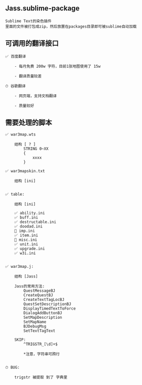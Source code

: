 
## Jass.sublime-package

    Sublime Text的染色插件
    里面的文件被打包成zip，然后放置在packages目录即可被sublime自动加载


## 可调用的翻译接口

    ✅ 百度翻译

        - 每月免费 200w 字符，目前1张地图使用了 15w

        - 翻译质量较差

    ⏱ 谷歌翻译

        - 网页端，支持文档翻译

        - 质量较好


## 需要处理的脚本

    ✅ war3map.wts

        结构 [ ? ]
            STRING 0~XX
            {
                xxxx
            }

    ✅ war3mapskin.txt

        结构 [ini]


    ✅ table:

        结构 [ini]

        ✅ ability.ini
        ✅ buff.ini
        ✅ destructable.ini
        ✅ doodad.ini
        🚫 imp.ini
        ✅ item.ini
        🚫 misc.ini
        ✅ unit.ini
        ✅ upgrade.ini
        ✅ w3i.ini


    ✅ war3map.j:

        结构 [Jass]

        Jass的常用方法: 
            QuestMessageBJ
            CreateQuestBJ
            CreateTextTagLocBJ
            QuestSetDescriptionBJ
            DisplayTimedTextToForce
            DialogAddButtonBJ
            SetMapDescription
            SetMapName
            BJDebugMsg
            SetTextTagText

        SKIP:
            ^TRIGSTR_[\d]+$

            *注意，字符串可跨行


    ⏱ BUG:

        trigstr 被提取 到了 字典里

